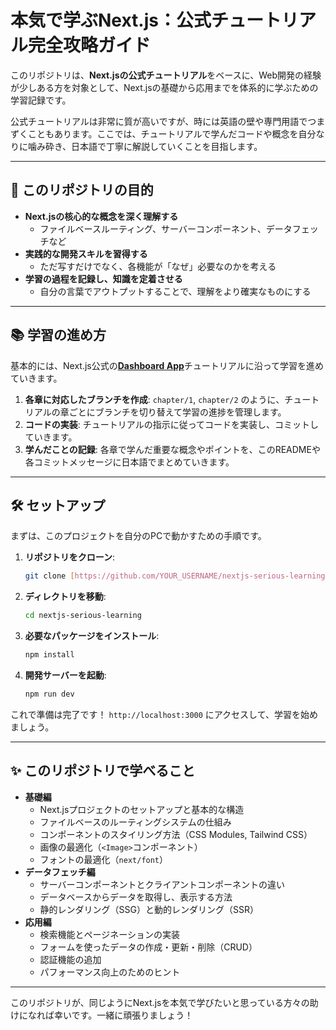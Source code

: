# 本気で学ぶNext.js：公式チュートリアル完全攻略ガイド



このリポジトリは、**Next.jsの公式チュートリアル**をベースに、Web開発の経験が少しある方を対象として、Next.jsの基礎から応用までを体系的に学ぶための学習記録です。

公式チュートリアルは非常に質が高いですが、時には英語の壁や専門用語でつまずくこともあります。ここでは、チュートリアルで学んだコードや概念を自分なりに噛み砕き、日本語で丁寧に解説していくことを目指します。

---

## 🎯 このリポジトリの目的

* **Next.jsの核心的な概念を深く理解する**
    * ファイルベースルーティング、サーバーコンポーネント、データフェッチなど
* **実践的な開発スキルを習得する**
    * ただ写すだけでなく、各機能が「なぜ」必要なのかを考える
* **学習の過程を記録し、知識を定着させる**
    * 自分の言葉でアウトプットすることで、理解をより確実なものにする

---

## 📚 学習の進め方

基本的には、Next.js公式の[**Dashboard App**](https://nextjs.org/learn)チュートリアルに沿って学習を進めていきます。

1.  **各章に対応したブランチを作成**: `chapter/1`, `chapter/2` のように、チュートリアルの章ごとにブランチを切り替えて学習の進捗を管理します。
2.  **コードの実装**: チュートリアルの指示に従ってコードを実装し、コミットしていきます。
3.  **学んだことの記録**: 各章で学んだ重要な概念やポイントを、このREADMEや各コミットメッセージに日本語でまとめていきます。

---

## 🛠️ セットアップ

まずは、このプロジェクトを自分のPCで動かすための手順です。

1.  **リポジトリをクローン**:
    ```bash
    git clone [https://github.com/YOUR_USERNAME/nextjs-serious-learning.git](https://github.com/YOUR_USERNAME/nextjs-serious-learning.git)
    ```
2.  **ディレクトリを移動**:
    ```bash
    cd nextjs-serious-learning
    ```
3.  **必要なパッケージをインストール**:
    ```bash
    npm install
    ```
4.  **開発サーバーを起動**:
    ```bash
    npm run dev
    ```

これで準備は完了です！ `http://localhost:3000` にアクセスして、学習を始めましょう。

---

## ✨ このリポジトリで学べること

* **基礎編**
    * Next.jsプロジェクトのセットアップと基本的な構造
    * ファイルベースのルーティングシステムの仕組み
    * コンポーネントのスタイリング方法（CSS Modules, Tailwind CSS）
    * 画像の最適化（`<Image>`コンポーネント）
    * フォントの最適化（`next/font`）
* **データフェッチ編**
    * サーバーコンポーネントとクライアントコンポーネントの違い
    * データベースからデータを取得し、表示する方法
    * 静的レンダリング（SSG）と動的レンダリング（SSR）
* **応用編**
    * 検索機能とページネーションの実装
    * フォームを使ったデータの作成・更新・削除（CRUD）
    * 認証機能の追加
    * パフォーマンス向上のためのヒント

---

このリポジトリが、同じようにNext.jsを本気で学びたいと思っている方々の助けになれば幸いです。一緒に頑張りましょう！